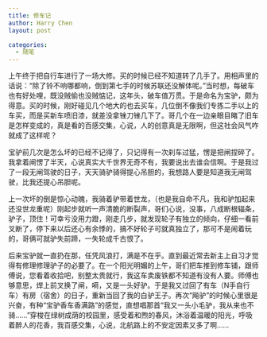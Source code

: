 ```yaml
---
title: 修车记
author: Harry Chen
layout: post

categories:
  - 随笔
---
```


  上午终于把自行车进行了一场大修。买的时候已经不知道转了几手了。用相声里的话说：“除了铃不响哪都响，倒到第七手的时候苏联还没解体呢。”当时想，每破车也有好处哩，既没贼偷也没贼惦记，这年头，破车值万贯。于是命名为宝驴，颇为得意。买的时候，刚好碰见几个地大的也去买车，几位倒不像我们专拣二手以上的车买，而是买新车喷旧漆，就差没拿锉刀锉几下了。哥几个在一边亲眼目睹了旧车是怎样变成的，真是看的百感交集，心说，人的创意真是无限啊，但这社会风气咋就成了这样呢？

  宝驴前几次是怎么坏的已经不记得了，只记得有一次刹车过猛，愣是把闸捏碎了。我拿着闸愣了半天，心说真实大千世界无奇不有，我要说出去谁会信啊。于是我过了一段无闸驾驶的日子，天天骑驴骑得提心吊胆的，我想路人要是知道我无闸驾驶，比我还提心吊胆呢。

  上一次坏的倒是惊心动魄，我骑着驴带着世龙，（也是我自命不凡，我和驴加起来还没世龙重呢）刚起步就听一声清脆的断裂声，哥们心说，没事，八成断根辐条，驴子，顶住！可幸亏没用力蹬，刚走几步，就发现轮子有独立的倾向，仔细一看前叉断了，停下来以后还心有余悸的，搞不好轮子可就真独立了，那可不是闹着玩的，哥俩可就驴失前蹄，一失轮成千古恨了。

  后来宝驴就一直扔在那，任凭风浪打，满是不在乎。直到最近常去新主上自习才觉得有修理修理驴子的必要了。在一个阳光明媚的上午，哥们把车推到修车铺，跟师傅说，您看着收拾吧，别整太贵就行，我这车卖废铁都不知道有没有人要。师傅也够意思，焊上前叉换了闸，嗬，又是一头好驴。于是我又过回了有车（N手自行车）有房（宿舍）的日子，重新当回了我的白驴王子。再次“飚驴”的时候心里很是兴奋，有种“宝驴香车香满路”的感觉，直想唱那首“我又一头小毛驴，我从来也不骑……”穿梭在绿树成荫的校园里，感受着和煦的春风，沐浴着温暖的阳光，呼吸着醉人的花香，我百感交集，心说，北航路上的不安定因素又多了啊……
